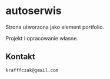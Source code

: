 # autoserwis

Strona utworzona jako element portfolio.

Projekt i opracowanie własne.

Kontakt
---
`krafffczak@gmail.com`


